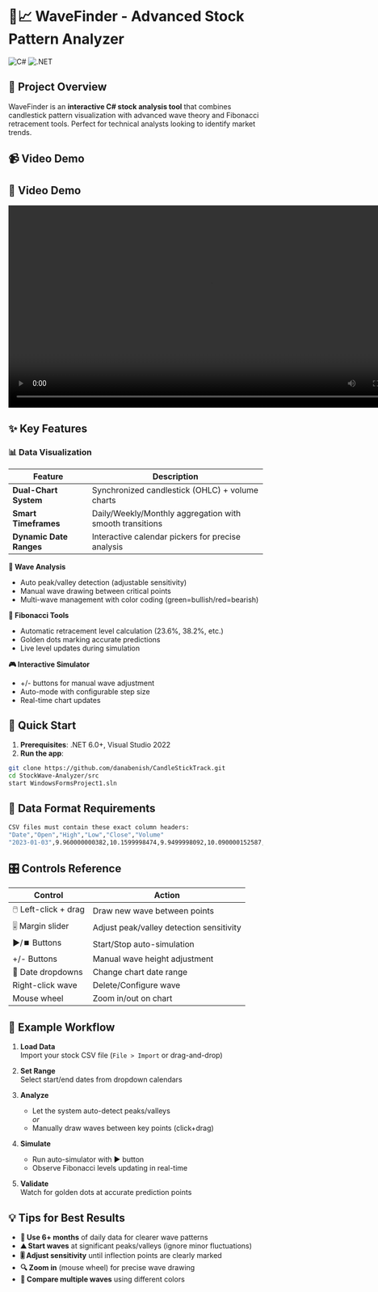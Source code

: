 # 🌊📈 WaveFinder - Advanced Stock Pattern Analyzer

![C#](https://img.shields.io/badge/C%23-239120?style=for-the-badge&logo=c-sharp&logoColor=white)
![.NET](https://img.shields.io/badge/.NET-512BD4?style=for-the-badge&logo=dotnet&logoColor=white)

## 🚀 Project Overview
WaveFinder is an **interactive C# stock analysis tool** that combines candlestick pattern visualization with advanced wave theory and Fibonacci retracement tools. Perfect for technical analysts looking to identify market trends.

## 📹 Video Demo
## 🎥 Video Demo
<video src="APPLstockdemo.mp4" width="800" controls>
  Your browser doesn't support HTML5 video.
</video>

## ✨ Key Features

### 📊 Data Visualization
| Feature | Description |
|---------|-------------|
| **Dual-Chart System** | Synchronized candlestick (OHLC) + volume charts |
| **Smart Timeframes** | Daily/Weekly/Monthly aggregation with smooth transitions |
| **Dynamic Date Ranges** | Interactive calendar pickers for precise analysis |

**🌊 Wave Analysis**
- Auto peak/valley detection (adjustable sensitivity)
- Manual wave drawing between critical points
- Multi-wave management with color coding (green=bullish/red=bearish)

**📐 Fibonacci Tools**
- Automatic retracement level calculation (23.6%, 38.2%, etc.)
- Golden dots marking accurate predictions
- Live level updates during simulation

**🎮 Interactive Simulator**
- +/- buttons for manual wave adjustment
- Auto-mode with configurable step size
- Real-time chart updates

## 🚀 Quick Start
1. **Prerequisites**: .NET 6.0+, Visual Studio 2022
2. **Run the app**:
```bash
git clone https://github.com/danabenish/CandleStickTrack.git
cd StockWave-Analyzer/src
start WindowsFormsProject1.sln
```

## 📂 Data Format Requirements
```bash
CSV files must contain these exact column headers:
"Date","Open","High","Low","Close","Volume"
"2023-01-03",9.960000000382,10.1599998474,9.9499998092,10.090000152587,32307
```

## 🎛️ Controls Reference

| Control               | Action                                  |
|-----------------------|-----------------------------------------|
| 🖱️ Left-click + drag  | Draw new wave between points            |
| 🎚️ Margin slider      | Adjust peak/valley detection sensitivity|
| ▶/⏹️ Buttons          | Start/Stop auto-simulation              |
| +/- Buttons           | Manual wave height adjustment           |
| 📅 Date dropdowns      | Change chart date range                 |
| Right-click wave      | Delete/Configure wave                   |
| Mouse wheel           | Zoom in/out on chart                    |

## 📝 Example Workflow

1. **Load Data**  
   Import your stock CSV file (`File > Import` or drag-and-drop)

2. **Set Range**  
   Select start/end dates from dropdown calendars

3. **Analyze**  
   - Let the system auto-detect peaks/valleys  
     *or*  
   - Manually draw waves between key points (click+drag)

4. **Simulate**  
   - Run auto-simulator with ▶ button  
   - Observe Fibonacci levels updating in real-time

5. **Validate**  
   Watch for golden dots at accurate prediction points

## 💡 Tips for Best Results
- **📅 Use 6+ months** of daily data for clearer wave patterns  
- **⛰️ Start waves** at significant peaks/valleys (ignore minor fluctuations)  
- **🎚️ Adjust sensitivity** until inflection points are clearly marked  
- **🔍 Zoom in** (mouse wheel) for precise wave drawing  
- **🔄 Compare multiple waves** using different colors  
